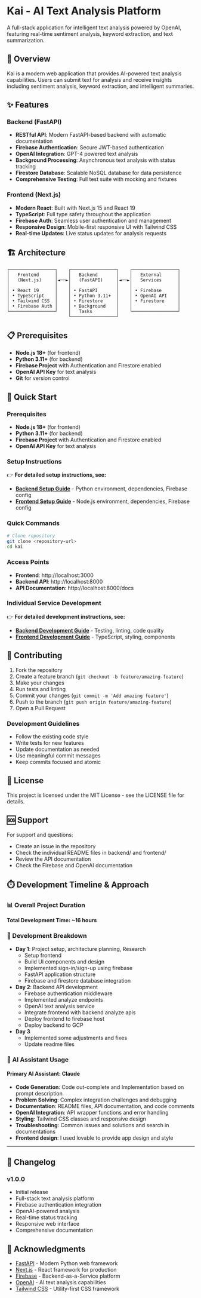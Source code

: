 # Kai - AI Text Analysis Platform

A full-stack application for intelligent text analysis powered by OpenAI, featuring real-time sentiment analysis, keyword extraction, and text summarization.

## 🚀 Overview

Kai is a modern web application that provides AI-powered text analysis capabilities. Users can submit text for analysis and receive insights including sentiment analysis, keyword extraction, and intelligent summaries.

## ✨ Features

### Backend (FastAPI)
- **RESTful API**: Modern FastAPI-based backend with automatic documentation
- **Firebase Authentication**: Secure JWT-based authentication
- **OpenAI Integration**: GPT-4 powered text analysis
- **Background Processing**: Asynchronous text analysis with status tracking
- **Firestore Database**: Scalable NoSQL database for data persistence
- **Comprehensive Testing**: Full test suite with mocking and fixtures

### Frontend (Next.js)
- **Modern React**: Built with Next.js 15 and React 19
- **TypeScript**: Full type safety throughout the application
- **Firebase Auth**: Seamless user authentication and management
- **Responsive Design**: Mobile-first responsive UI with Tailwind CSS
- **Real-time Updates**: Live status updates for analysis requests

## 🏗️ Architecture

```
┌─────────────────┐    ┌─────────────────┐    ┌─────────────────┐
│   Frontend      │    │   Backend       │    │   External      │
│   (Next.js)     │◄──►│   (FastAPI)     │◄──►│   Services      │
│                 │    │                 │    │                 │
│ • React 19      │    │ • FastAPI       │    │ • Firebase      │
│ • TypeScript    │    │ • Python 3.11+  │    │ • OpenAI API    │
│ • Tailwind CSS  │    │ • Firestore     │    │ • Firestore     │
│ • Firebase Auth │    │ • Background    │    │                 │
└─────────────────┘    │   Tasks         │    └─────────────────┘
                       └─────────────────┘
```

## 📋 Prerequisites

- **Node.js 18+** (for frontend)
- **Python 3.11+** (for backend)
- **Firebase Project** with Authentication and Firestore enabled
- **OpenAI API Key** for text analysis
- **Git** for version control

## 🚀 Quick Start

### Prerequisites

- **Node.js 18+** (for frontend)
- **Python 3.11+** (for backend)
- **Firebase Project** with Authentication and Firestore enabled
- **OpenAI API Key** for text analysis

### Setup Instructions

👉 **For detailed setup instructions, see:**
- **[Backend Setup Guide](./backend/README.md#-installation)** - Python environment, dependencies, Firebase config
- **[Frontend Setup Guide](./frontend/README.md#-installation)** - Node.js environment, dependencies, Firebase config

### Quick Commands

```bash
# Clone repository
git clone <repository-url>
cd kai
```

### Access Points

- **Frontend**: http://localhost:3000
- **Backend API**: http://localhost:8000
- **API Documentation**: http://localhost:8000/docs

### Individual Service Development

👉 **For detailed development instructions, see:**
- **[Backend Development Guide](./backend/README.md#-development)** - Testing, linting, code quality
- **[Frontend Development Guide](./frontend/README.md#-development)** - TypeScript, styling, components

## 🤝 Contributing

1. Fork the repository
2. Create a feature branch (`git checkout -b feature/amazing-feature`)
3. Make your changes
4. Run tests and linting
5. Commit your changes (`git commit -m 'Add amazing feature'`)
6. Push to the branch (`git push origin feature/amazing-feature`)
7. Open a Pull Request

### Development Guidelines

- Follow the existing code style
- Write tests for new features
- Update documentation as needed
- Use meaningful commit messages
- Keep commits focused and atomic

## 📄 License

This project is licensed under the MIT License - see the LICENSE file for details.

## 🆘 Support

For support and questions:
- Create an issue in the repository
- Check the individual README files in backend/ and frontend/
- Review the API documentation
- Check the Firebase and OpenAI documentation

## ⏱️ Development Timeline & Approach

### 📊 Overall Project Duration
**Total Development Time: ~16 hours**

### 🚀 Development Breakdown

- **Day 1**: Project setup, architecture planning, Research
  - Setup frontend
  - Build UI components and design
  - Implemented sign-in/sign-up using firebase
  - FastAPI application structure
  - Firebase and firestore database integration
- **Day 2**: Backend API development
  - Firebase authentication middleware
  - Implemented analyze endpoints
  - OpenAI text analysis service
  - Integrate frontend with backend analyze apis
  - Deploy frontend to firebase host
  - Deploy backend to GCP
- **Day 3**
  - Implemented some adjustments and fixes
  - Update readme files

### 🤖 AI Assistant Usage

#### **Primary AI Assistant: Claude**
  - **Code Generation**: Code out-complete and Implementation based on prompt description
  - **Problem Solving**: Complex integration challenges and debugging
  - **Documentation**: README files, API documentation, and code comments
  - **OpenAI Integration**: API wrapper functions and error handling
  - **Styling**: Tailwind CSS classes and responsive design
  - **Troubleshooting**: Common issues and solutions and search in documentations
  - **Frontend design**: I used lovable to provide app design and style

---

## 🔄 Changelog

### v1.0.0
- Initial release
- Full-stack text analysis platform
- Firebase authentication integration
- OpenAI-powered analysis
- Real-time status tracking
- Responsive web interface
- Comprehensive documentation

## 🙏 Acknowledgments

- [FastAPI](https://fastapi.tiangolo.com/) - Modern Python web framework
- [Next.js](https://nextjs.org/) - React framework for production
- [Firebase](https://firebase.google.com/) - Backend-as-a-Service platform
- [OpenAI](https://openai.com/) - AI text analysis capabilities
- [Tailwind CSS](https://tailwindcss.com/) - Utility-first CSS framework
